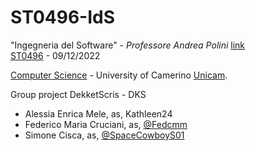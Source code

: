 # ST0496-IdS
"Ingegneria del Software" - _Professore Andrea Polini_ [link](https://computerscience.unicam.it/andrea-polini)<br>
[ST0496](http://didattica.cs.unicam.it/doku.php?id=didattica:ay2223:ids:main) - 09/12/2022

[Computer Science](https://computerscience.unicam.it/) - University of Camerino [Unicam](https://www.unicam.it/).

Group project DekketScris - DKS
* Alessia Enrica Mele, as, Kathleen24
* Federico Maria Cruciani, as, [@Fedcmm](https://github.com/Fedcmm)
* Simone Cisca, as, [@SpaceCowboyS01](https://github.com/SpaceCowboyS01)
